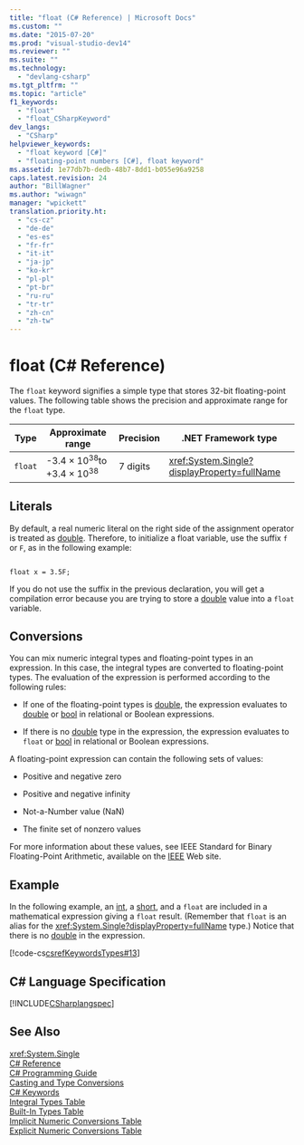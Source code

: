 ```yaml
---
title: "float (C# Reference) | Microsoft Docs"
ms.custom: ""
ms.date: "2015-07-20"
ms.prod: "visual-studio-dev14"
ms.reviewer: ""
ms.suite: ""
ms.technology: 
  - "devlang-csharp"
ms.tgt_pltfrm: ""
ms.topic: "article"
f1_keywords: 
  - "float"
  - "float_CSharpKeyword"
dev_langs: 
  - "CSharp"
helpviewer_keywords: 
  - "float keyword [C#]"
  - "floating-point numbers [C#], float keyword"
ms.assetid: 1e77db7b-dedb-48b7-8dd1-b055e96a9258
caps.latest.revision: 24
author: "BillWagner"
ms.author: "wiwagn"
manager: "wpickett"
translation.priority.ht: 
  - "cs-cz"
  - "de-de"
  - "es-es"
  - "fr-fr"
  - "it-it"
  - "ja-jp"
  - "ko-kr"
  - "pl-pl"
  - "pt-br"
  - "ru-ru"
  - "tr-tr"
  - "zh-cn"
  - "zh-tw"
---
```

# float (C# Reference)
The `float` keyword signifies a simple type that stores 32-bit floating-point values. The following table shows the precision and approximate range for the `float` type.  
  
|Type|Approximate range|Precision|.NET Framework type|  
|----------|-----------------------|---------------|-------------------------|  
|`float`|-3.4 × 10<sup>38</sup>to +3.4 × 10<sup>38</sup>|7 digits|<xref:System.Single?displayProperty=fullName>|  
  
## Literals  
 By default, a real numeric literal on the right side of the assignment operator is treated as [double](../../../csharp/language-reference/keywords/double.md). Therefore, to initialize a float variable, use the suffix `f` or `F`, as in the following example:  
  
```  
  
float x = 3.5F;  
```  
  
 If you do not use the suffix in the previous declaration, you will get a compilation error because you are trying to store a [double](../../../csharp/language-reference/keywords/double.md) value into a `float` variable.  
  
## Conversions  
 You can mix numeric integral types and floating-point types in an expression. In this case, the integral types are converted to floating-point types. The evaluation of the expression is performed according to the following rules:  
  
-   If one of the floating-point types is [double](../../../csharp/language-reference/keywords/double.md), the expression evaluates to [double](../../../csharp/language-reference/keywords/double.md) or [bool](../../../csharp/language-reference/keywords/bool.md) in relational or Boolean expressions.  
  
-   If there is no [double](../../../csharp/language-reference/keywords/double.md) type in the expression, the expression evaluates to `float` or [bool](../../../csharp/language-reference/keywords/bool.md) in relational or Boolean expressions.  
  
 A floating-point expression can contain the following sets of values:  
  
-   Positive and negative zero  
  
-   Positive and negative infinity  
  
-   Not-a-Number value (NaN)  
  
-   The finite set of nonzero values  
  
 For more information about these values, see IEEE Standard for Binary Floating-Point Arithmetic, available on the [IEEE](http://go.microsoft.com/fwlink/?LinkId=26269) Web site.  
  
## Example  
 In the following example, an [int](../../../csharp/language-reference/keywords/int.md), a [short](../../../csharp/language-reference/keywords/short.md), and a `float` are included in a mathematical expression giving a `float` result. (Remember that `float` is an alias for the <xref:System.Single?displayProperty=fullName> type.) Notice that there is no [double](../../../csharp/language-reference/keywords/double.md) in the expression.  
  
 [!code-cs[csrefKeywordsTypes#13](../../../csharp/language-reference/keywords/codesnippet/CSharp/float_1.cs)]  
  
## C# Language Specification  
 [!INCLUDE[CSharplangspec](../../../csharp/language-reference/keywords/includes/csharplangspec_md.md)]  
  
## See Also  
 <xref:System.Single>   
 [C# Reference](../../../csharp/language-reference/index.md)   
 [C# Programming Guide](../../../csharp/programming-guide/index.md)   
 [Casting and Type Conversions](../../../csharp/programming-guide/types/casting-and-type-conversions.md)   
 [C# Keywords](../../../csharp/language-reference/keywords/index.md)   
 [Integral Types Table](../../../csharp/language-reference/keywords/integral-types-table.md)   
 [Built-In Types Table](../../../csharp/language-reference/keywords/built-in-types-table.md)   
 [Implicit Numeric Conversions Table](../../../csharp/language-reference/keywords/implicit-numeric-conversions-table.md)   
 [Explicit Numeric Conversions Table](../../../csharp/language-reference/keywords/explicit-numeric-conversions-table.md)